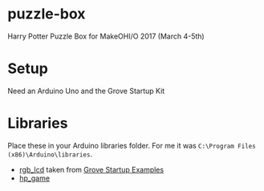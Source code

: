 # puzzle-box
Harry Potter Puzzle Box for MakeOHI/O 2017 (March 4-5th)

# Setup

Need an Arduino Uno and the Grove Startup Kit

# Libraries 

Place these in your Arduino libraries folder. For me it was `C:\Program Files (x86)\Arduino\libraries`.

- [rgb_lcd](libraries/rgb_lcd/) taken from [Grove Startup Examples](https://github.com/seeed-studio/sketchbook_starter_kit_for_arduino)
- [hp_game](libraries/hp_game/)
